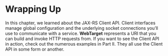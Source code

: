 # Wrapping Up


In this chapter, we learned about the JAX-RS Client API. Client interfaces manage global configuration and the underlying socket connections you’ll use to communicate with a service. **WebTarget** represents a URI that you can build and invoke HTTP requests from. If you want to see the Client API in action, check out the numerous examples in Part II. They all use the Client API in some form or another.